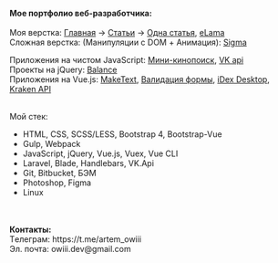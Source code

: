 <b>Мое портфолио веб-разработчика:</b></br></br>
Моя верстка: <a href="https://owiii.github.io/alltarget-site/">Главная</a> -> <a href="https://owiii.github.io/alltarget-site/articles.html">Статьи</a> -> </a><a href="https://owiii.github.io/alltarget-site/article-item.html">Одна статья</a>, </a><a href="https://owiii.github.io/eLama-build/">eLama</a></br>
Сложная верстка: (Манипуляции с DOM + Анимация): <a href="https://owiii.github.io/Sigma-build/">Sigma</a>

Приложения на чистом JavaScript: <a href="https://owiii.github.io/kinopoisk-mini/index.html">Мини-кинопоиск</a>, <a href="https://owiii.github.io/handlebars/">VK api</a></br>
Проекты на jQuery: <a href="https://owiii.github.io/Balance/">Balance</a></br>
Приложения на Vue.js: <a href="https://owiii.github.io/make-text/">MakeText</a>, <a href="https://owiii.github.io/Second-app-VueJS/">Валидация формы</a>, <a href="https://github.com/OWIII/iDex-Desktop">iDex Desktop</a>, <a href="https://github.com/OWIII/kraken-api">Kraken API</a></br></br>



  Мой стек: 
- HTML, CSS, SCSS/LESS, Bootstrap 4, Bootstrap-Vue 
- Gulp, Webpack
- JavaScript, jQuery, Vue.js, Vuex, Vue CLI
- Laravel, Blade, Handlebars, VK.Api
- Git, Bitbucket, БЭМ
- Photoshop, Figma
- Linux
</br>
</br>
<b>Контакты:</b></br>
Tелеграм: https://t.me/artem_owiii</br>
Эл. почта: owiii.dev@gmail.com
